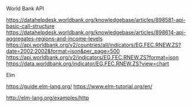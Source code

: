 World Bank API

https://datahelpdesk.worldbank.org/knowledgebase/articles/898581-api-basic-call-structure
https://datahelpdesk.worldbank.org/knowledgebase/articles/898614-api-aggregates-regions-and-income-levels
https://api.worldbank.org/v2/countries/all/indicators/EG.FEC.RNEW.ZS?date=2002:2002&format=json&per_page=500
https://api.worldbank.org/v2/indicators/EG.FEC.RNEW.ZS?format=json
https://data.worldbank.org/indicator/EG.FEC.RNEW.ZS?view=chart

Elm

https://guide.elm-lang.org/
https://www.elm-tutorial.org/en/

http://elm-lang.org/examples/http
